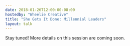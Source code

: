 ```yaml
---
date: 2018-01-26T12:00:00-08:00
hostedby: "Wheelie Creative"
title: "She Gets It Done: Millennial Leaders"
layout: talk
---
```


Stay tuned! More details on this session are coming soon.
